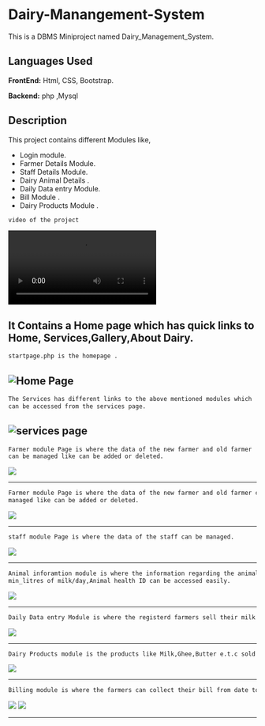 
# Dairy-Manangement-System
This is a DBMS Miniproject named Dairy_Management_System.

## Languages Used

**FrontEnd:** Html, CSS, Bootstrap.

**Backend:**  php ,Mysql


## Description
This project contains different Modules like, 
- Login module.
- Farmer Details Module. 
- Staff Details Module. 
- Dairy Animal Details . 
- Daily Data entry Module. 
- Bill Module . 
- Dairy Products Module .

```bash
video of the project
```
![Video](Screen_shots/video.mp4)

It Contains a Home page which has quick links to Home, Services,Gallery,About Dairy.
----------------------------------------------------------------------------------------------------------------------------------------
```bash
startpage.php is the homepage . 
```
![Home Page](Screen_shots/startpage.png)
</br>
----------------------------------------------------------------------------------------------------------------------------------------
```bash
The Services has different links to the above mentioned modules which 
can be accessed from the services page.
```
![services page](Screen_shots/services.png)
</br>
----------------------------------------------------------------------------------------------------------------------------------------
```bash
Farmer module Page is where the data of the new farmer and old farmer 
can be managed like can be added or deleted.
```
![](Screen_shots/Farmer.png)
</br>

----------------------------------------------------------------------------------------------------------------------------------------
```bash
Farmer module Page is where the data of the new farmer and old farmer can be 
managed like can be added or deleted.
```
![](Screen_shots/farmer-1.png)
</br>

----------------------------------------------------------------------------------------------------------------------------------------
```bash
staff module Page is where the data of the staff can be managed.
```
![](Screen_shots/staff.png)
</br>

---------------------------------------------------------------------------------------------------------------------------------------
```bash
Animal inforamtion module is where the information regarding the animal i.e. Cow or Buffalo , 
min_litres of milk/day,Animal health ID can be accessed easily.
```
![](Screen_shots/Animal_info.png)
</br>

---------------------------------------------------------------------------------------------------------------------------------------
```bash
Daily Data entry Module is where the registerd farmers sell their milk to the dairy on daily basis.
```
![](Screen_shots/Daily_Data.png)
</br>

---------------------------------------------------------------------------------------------------------------------------------------
```bash
Dairy Products module is the products like Milk,Ghee,Butter e.t.c sold to the customers of the dairy.
```
![](Screen_shots/products.png)
</br>

--------------------------------------------------------------------------------------------------------------------------------------
```bash
Billing module is where the farmers can collect their bill from date to the to date.
```
![](Screen_shots/Bill.png)
![](Screen_shots/Bill-1.png)

---------------------------------------------------------------------------------------------------------------------------------------





